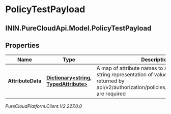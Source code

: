 # PolicyTestPayload

## ININ.PureCloudApi.Model.PolicyTestPayload

## Properties

|Name | Type | Description | Notes|
|------------ | ------------- | ------------- | -------------|
| **AttributeData** | [**Dictionary&lt;string, TypedAttribute&gt;**](TypedAttribute) | A map of attribute names to attribute type and string representation of value. All attributes returned by api/v2/authorization/policies/{policyId}/attributes are required | |



_PureCloudPlatform.Client.V2 227.0.0_
